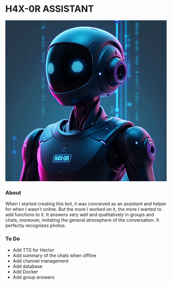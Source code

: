 # H4X-0R ASSISTANT

![H4X-0R Photo](img/H4X0R.png)

### About

When I started creating this bot, it was conceived as an assistant and helper for when I wasn't online. But the more I worked on it, the more I wanted to add functions to it. It answers very well and qualitatively in groups and chats, moreover, imitating the general atmosphere of the conversation. It perfectly recognizes photos.

### To Do
- Add TTS for Hector
- Add summary of the chats when offline
- Add channel management
- Add database
- Add Docker
- Add group answers